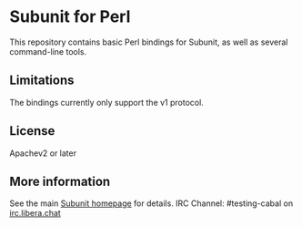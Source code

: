 # Subunit for Perl

This repository contains basic Perl bindings for Subunit, as well as several
command-line tools.

## Limitations

The bindings currently only support the v1 protocol.

## License

Apachev2 or later

## More information

See the main [Subunit homepage](https://github.com/testing-cabal/subunit) for
details. IRC Channel: #testing-cabal on [irc.libera.chat](https://libera.chat)
